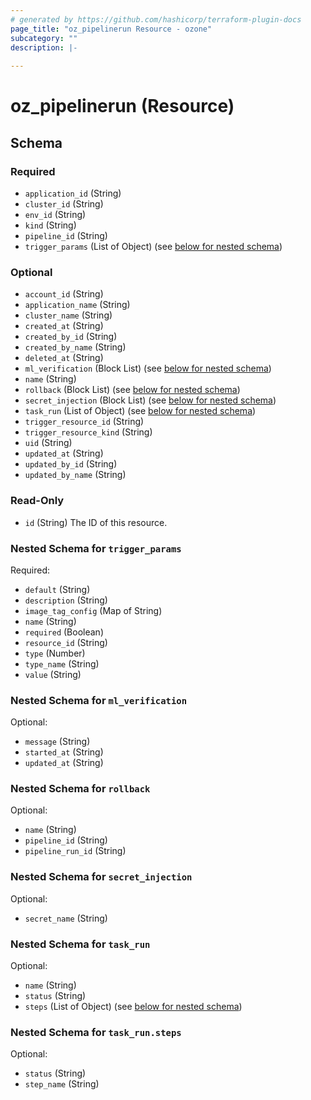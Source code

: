 ```yaml
---
# generated by https://github.com/hashicorp/terraform-plugin-docs
page_title: "oz_pipelinerun Resource - ozone"
subcategory: ""
description: |-
  
---
```


# oz_pipelinerun (Resource)





<!-- schema generated by tfplugindocs -->
## Schema

### Required

- `application_id` (String)
- `cluster_id` (String)
- `env_id` (String)
- `kind` (String)
- `pipeline_id` (String)
- `trigger_params` (List of Object) (see [below for nested schema](#nestedatt--trigger_params))

### Optional

- `account_id` (String)
- `application_name` (String)
- `cluster_name` (String)
- `created_at` (String)
- `created_by_id` (String)
- `created_by_name` (String)
- `deleted_at` (String)
- `ml_verification` (Block List) (see [below for nested schema](#nestedblock--ml_verification))
- `name` (String)
- `rollback` (Block List) (see [below for nested schema](#nestedblock--rollback))
- `secret_injection` (Block List) (see [below for nested schema](#nestedblock--secret_injection))
- `task_run` (List of Object) (see [below for nested schema](#nestedatt--task_run))
- `trigger_resource_id` (String)
- `trigger_resource_kind` (String)
- `uid` (String)
- `updated_at` (String)
- `updated_by_id` (String)
- `updated_by_name` (String)

### Read-Only

- `id` (String) The ID of this resource.

<a id="nestedatt--trigger_params"></a>
### Nested Schema for `trigger_params`

Required:

- `default` (String)
- `description` (String)
- `image_tag_config` (Map of String)
- `name` (String)
- `required` (Boolean)
- `resource_id` (String)
- `type` (Number)
- `type_name` (String)
- `value` (String)


<a id="nestedblock--ml_verification"></a>
### Nested Schema for `ml_verification`

Optional:

- `message` (String)
- `started_at` (String)
- `updated_at` (String)


<a id="nestedblock--rollback"></a>
### Nested Schema for `rollback`

Optional:

- `name` (String)
- `pipeline_id` (String)
- `pipeline_run_id` (String)


<a id="nestedblock--secret_injection"></a>
### Nested Schema for `secret_injection`

Optional:

- `secret_name` (String)


<a id="nestedatt--task_run"></a>
### Nested Schema for `task_run`

Optional:

- `name` (String)
- `status` (String)
- `steps` (List of Object) (see [below for nested schema](#nestedobjatt--task_run--steps))

<a id="nestedobjatt--task_run--steps"></a>
### Nested Schema for `task_run.steps`

Optional:

- `status` (String)
- `step_name` (String)
